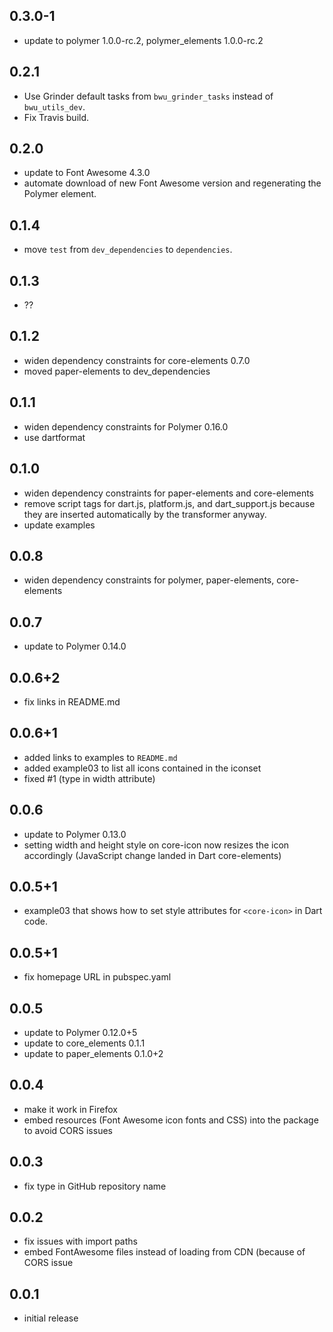 ## 0.3.0-1
- update to polymer 1.0.0-rc.2, polymer_elements 1.0.0-rc.2

## 0.2.1
- Use Grinder default tasks from `bwu_grinder_tasks` instead of `bwu_utils_dev`.
- Fix Travis build.

## 0.2.0
- update to Font Awesome 4.3.0
- automate download of new Font Awesome version and regenerating the Polymer
  element.

## 0.1.4
- move `test` from `dev_dependencies` to `dependencies`.

## 0.1.3
- ??

## 0.1.2
- widen dependency constraints for core-elements 0.7.0
- moved paper-elements to dev_dependencies

## 0.1.1
- widen dependency constraints for Polymer 0.16.0
- use dartformat

## 0.1.0
- widen dependency constraints for paper-elements and core-elements
- remove script tags for dart.js, platform.js, and dart_support.js because they
are inserted automatically by the transformer anyway.
- update examples

## 0.0.8
- widen dependency constraints for polymer, paper-elements, core-elements

## 0.0.7
- update to Polymer 0.14.0

## 0.0.6+2
- fix links in README.md

## 0.0.6+1
- added links to examples to `README.md`
- added example03 to list all icons contained in the iconset
- fixed #1 (type in width attribute)

## 0.0.6
- update to Polymer 0.13.0
- setting width and height style on core-icon now resizes the icon accordingly
(JavaScript change landed in Dart core-elements)

## 0.0.5+1
- example03 that shows how to set style attributes for `<core-icon>` in Dart code.

## 0.0.5+1
- fix homepage URL in pubspec.yaml

## 0.0.5
- update to Polymer 0.12.0+5
- update to core_elements 0.1.1
- update to paper_elements 0.1.0+2

## 0.0.4
- make it work in Firefox
- embed resources (Font Awesome icon fonts and CSS) into the package to avoid CORS issues

## 0.0.3
- fix type in GitHub repository name

## 0.0.2
- fix issues with import paths
- embed FontAwesome files instead of loading from CDN (because of CORS issue

## 0.0.1
- initial release
